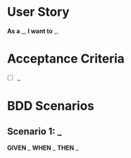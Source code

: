 # User Story
**As a** _, **I want to** _.

# Acceptance Criteria
- [ ] _

# BDD Scenarios

## Scenario 1: _

**GIVEN** _
**WHEN** _
**THEN** _

